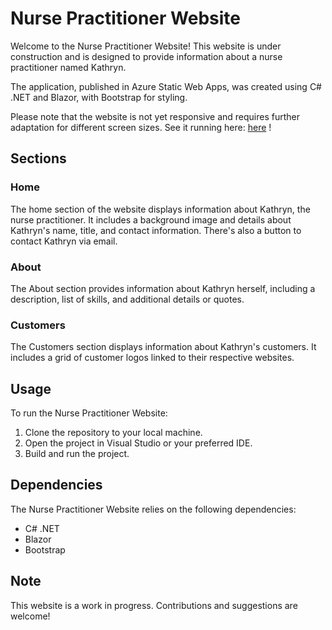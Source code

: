 # Nurse Practitioner Website

Welcome to the Nurse Practitioner Website! This website is under construction and is designed to provide information about a nurse practitioner named Kathryn. 

The application, published in Azure Static Web Apps, was created using C# .NET and Blazor, with Bootstrap for styling. 

Please note that the website is not yet responsive and requires further adaptation for different screen sizes.
See it running here: [here](https://icy-sand-02472b10f.5.azurestaticapps.net/) !

## Sections

### Home

The home section of the website displays information about Kathryn, the nurse practitioner. It includes a background image and details about Kathryn's name, title, and contact information. There's also a button to contact Kathryn via email.

### About

The About section provides information about Kathryn herself, including a description, list of skills, and additional details or quotes.

### Customers

The Customers section displays information about Kathryn's customers. It includes a grid of customer logos linked to their respective websites.

## Usage

To run the Nurse Practitioner Website:

1. Clone the repository to your local machine.
2. Open the project in Visual Studio or your preferred IDE.
3. Build and run the project.

## Dependencies

The Nurse Practitioner Website relies on the following dependencies:

- C# .NET
- Blazor
- Bootstrap

## Note

This website is a work in progress. Contributions and suggestions are welcome!

